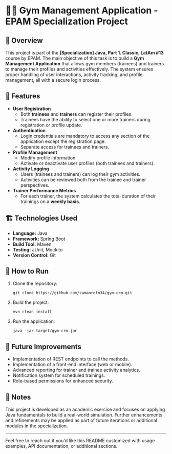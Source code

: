 <h1>🏋️‍♂️ Gym Management Application - EPAM Specialization Project</h1>

<h2>📄 Overview</h2>
<p>
  This project is part of the <strong>[Specialization] Java, Part 1. Classic, LatAm #13</strong> course by EPAM.
  The main objective of this task is to build a <strong>Gym Management Application</strong> that allows gym members (trainees) and trainers
  to manage their profiles and activities effectively. The system ensures proper handling of user interactions, activity tracking,
  and profile management, all with a secure login process.
</p>

<h2>🎯 Features</h2>
<ul>
  <li><strong>User Registration</strong>
    <ul>
      <li>Both <strong>trainees</strong> and <strong>trainers</strong> can register their profiles.</li>
      <li>Trainees have the ability to select one or more trainers during registration or profile update.</li>
    </ul>
  </li>
  <li><strong>Authentication</strong>
    <ul>
      <li>Login credentials are mandatory to access any section of the application except the registration page.</li>
      <li>Separate access for trainees and trainers.</li>
    </ul>
  </li>
  <li><strong>Profile Management</strong>
    <ul>
      <li>Modify profile information.</li>
      <li>Activate or deactivate user profiles (both trainees and trainers).</li>
    </ul>
  </li>
  <li><strong>Activity Logging</strong>
    <ul>
      <li>Users (trainees and trainers) can log their gym activities.</li>
      <li>Activities can be reviewed both from the trainee and trainer perspectives.</li>
    </ul>
  </li>
  <li><strong>Trainer Performance Metrics</strong>
    <ul>
      <li>For each trainer, the system calculates the total duration of their trainings on a <strong>weekly basis</strong>.</li>
    </ul>
  </li>
</ul>

<h2>🏗️ Technologies Used</h2>
<ul>
  <li><strong>Language:</strong> Java</li>
  <li><strong>Framework:</strong> Spring Boot </li>
  <li><strong>Build Tool:</strong> Maven </li>
  <li><strong>Testing:</strong> JUnit, Mockito</li>
  <li><strong>Version Control:</strong> Git</li>
</ul>

<h2>🚀 How to Run</h2>
<ol>
  <li>Clone the repository:
    <pre><code>git clone https://github.com/camanrofo34/gym-crm.git</code></pre>
  </li>
  <li>Build the project:
    <pre><code>mvn clean install</code></pre>
  </li>
  <li>Run the application:
    <pre><code>java -jar target/gym-crm.jar</code></pre>
  </li>
</ol>

<h2>📝 Future Improvements</h2>
<ul>
  <li>Implementation of REST endpoints to call the methods.</li>
  <li>Implementation of a front-end interface (web or mobile).</li>
  <li>Advanced reporting for trainer and trainee activity analytics.</li>
  <li>Notification system for scheduled trainings.</li>
  <li>Role-based permissions for enhanced security.</li>
</ul>

<h2>📌 Notes</h2>
<p>
  This project is developed as an academic exercise and focuses on applying Java fundamentals to build a real-world simulation.
  Further enhancements and refinements may be applied as part of future iterations or additional modules in the specialization.
</p>

<hr/>

<p>Feel free to reach out if you'd like this README customized with usage examples, API documentation, or additional sections.</p>


